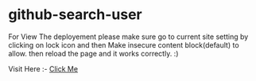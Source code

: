 # github-search-user

For View The deployement please make sure go to current site setting by clicking on lock icon and then Make insecure content block(default) to allow.
then reload the page and it works correctly. :)





Visit Here :- <a href="https://github-profile-search-v1.herokuapp.com/" target="_blank">Click Me</a>

